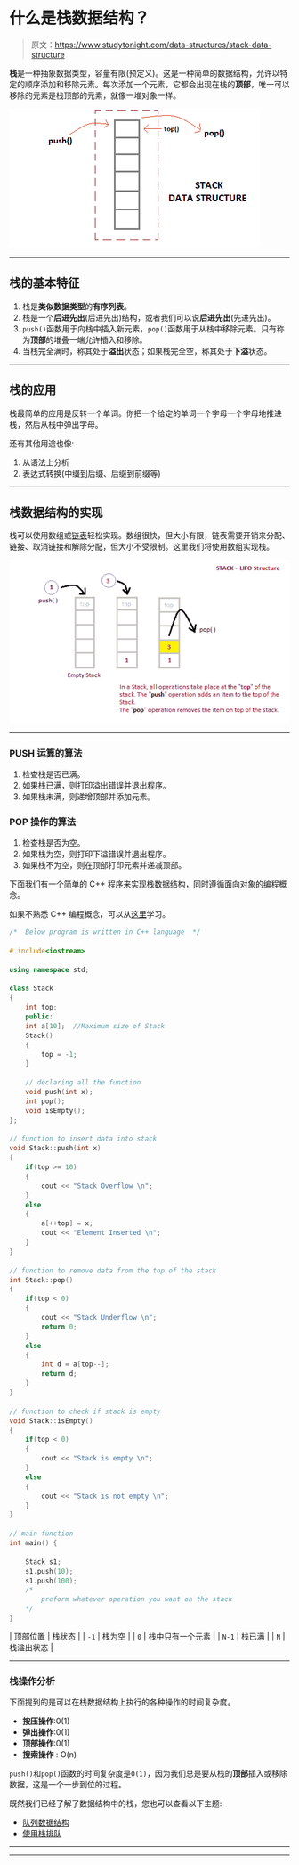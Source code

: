 # 什么是栈数据结构？

> 原文：<https://www.studytonight.com/data-structures/stack-data-structure>

**栈**是一种抽象数据类型，容量有限(预定义)。这是一种简单的数据结构，允许以特定的顺序添加和移除元素。每次添加一个元素，它都会出现在栈的**顶部**，唯一可以移除的元素是栈顶部的元素，就像一堆对象一样。

![Stack Data Structure](img/03f05be6836a408a8965218a00a5b6da.png)

* * *

## 栈的基本特征

1.  栈是**类似数据类型**的**有序列表**。
2.  栈是一个**后进先出**(后进先出)结构，或者我们可以说**后进先出**(先进先出)。
3.  `push()`函数用于向栈中插入新元素，`pop()`函数用于从栈中移除元素。只有称为**顶部**的堆叠一端允许插入和移除。
4.  当栈完全满时，称其处于**溢出**状态；如果栈完全空，称其处于**下溢**状态。

* * *

## 栈的应用

栈最简单的应用是反转一个单词。你把一个给定的单词一个字母一个字母地推进栈，然后从栈中弹出字母。

还有其他用途也像:

1.  从语法上分析
2.  表达式转换(中缀到后缀、后缀到前缀等)

* * *

## 栈数据结构的实现

栈可以使用数组或[链表](introduction-to-linked-list)轻松实现。数组很快，但大小有限，链表需要开销来分配、链接、取消链接和解除分配，但大小不受限制。这里我们将使用数组实现栈。

![Implementation of Stack](img/beabeef1804cd1c49c745b161b910e20.png)

* * *

### PUSH 运算的算法

1.  检查栈是否已满。
2.  如果栈已满，则打印溢出错误并退出程序。
3.  如果栈未满，则递增顶部并添加元素。

### POP 操作的算法

1.  检查栈是否为空。
2.  如果栈为空，则打印下溢错误并退出程序。
3.  如果栈不为空，则在顶部打印元素并递减顶部。

下面我们有一个简单的 C++ 程序来实现栈数据结构，同时遵循面向对象的编程概念。

如果不熟悉 C++ 编程概念，可以从[这里](/cpp/)学习。

```cpp
/*  Below program is written in C++ language  */

# include<iostream>

using namespace std;

class Stack
{
    int top;
    public:
    int a[10];  //Maximum size of Stack
    Stack()
    {
        top = -1;
    }

    // declaring all the function
    void push(int x);
    int pop();
    void isEmpty();
};

// function to insert data into stack
void Stack::push(int x)
{
    if(top >= 10)
    {
        cout << "Stack Overflow \n";
    }
    else
    {
        a[++top] = x;
        cout << "Element Inserted \n";
    }
}

// function to remove data from the top of the stack
int Stack::pop()
{
    if(top < 0)
    {
        cout << "Stack Underflow \n";
        return 0;
    }
    else
    {
        int d = a[top--];
        return d;
    }
}

// function to check if stack is empty
void Stack::isEmpty()
{
    if(top < 0)
    {
        cout << "Stack is empty \n";
    }
    else
    {
        cout << "Stack is not empty \n";
    }
}

// main function
int main() {

    Stack s1;
    s1.push(10);
    s1.push(100);
    /*
        preform whatever operation you want on the stack
    */
}
```

| 顶部位置 | 栈状态 |
| `-1` | 栈为空 |
| `0` | 栈中只有一个元素 |
| `N-1` | 栈已满 |
| `N` | 栈溢出状态 |

* * *

### 栈操作分析

下面提到的是可以在栈数据结构上执行的各种操作的时间复杂度。

*   **按压操作**:0(1)
*   **弹出操作**:0(1)
*   **顶部操作**:0(1)
*   **搜索操作** : O(n)

`push()`和`pop()`函数的时间复杂度是`O(1)`，因为我们总是要从栈的**顶部**插入或移除数据，这是一个一步到位的过程。

既然我们已经了解了数据结构中的栈，您也可以查看以下主题:

*   [队列数据结构](queue-data-structure)
*   [使用栈排队](queue-using-stack)

* * *

* * *